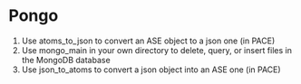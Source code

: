 


# Pongo
1) Use atoms_to_json to convert an ASE object to a json one (in PACE)
2) Use mongo_main in your own directory to delete, query, or insert files in the MongoDB database
3) Use json_to_atoms to convert a json object into an ASE one (in PACE)

